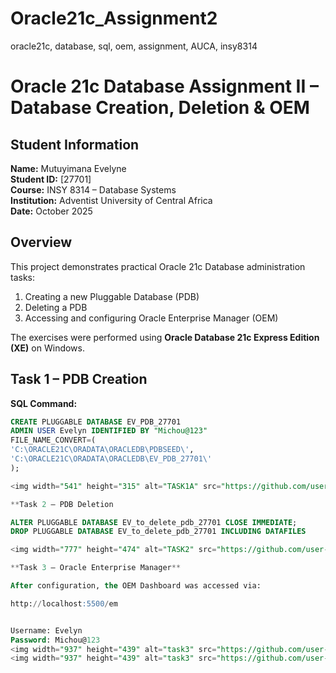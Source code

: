 # Oracle21c_Assignment2
oracle21c, database, sql, oem, assignment, AUCA, insy8314
# Oracle 21c Database Assignment II – Database Creation, Deletion & OEM

##  Student Information
**Name:** Mutuyimana Evelyne  
**Student ID:** [27701]  
**Course:** INSY 8314 – Database Systems  
**Institution:** Adventist University of Central Africa  
**Date:** October 2025


## Overview
This project demonstrates practical Oracle 21c Database administration tasks:
1. Creating a new Pluggable Database (PDB)
2. Deleting a PDB
3. Accessing and configuring Oracle Enterprise Manager (OEM)

The exercises were performed using **Oracle Database 21c Express Edition (XE)** on Windows.


## Task 1 – PDB Creation
**SQL Command:**
```sql
CREATE PLUGGABLE DATABASE EV_PDB_27701
ADMIN USER Evelyn IDENTIFIED BY "Michou@123"
FILE_NAME_CONVERT=(
'C:\ORACLE21C\ORADATA\ORACLEDB\PDBSEED\',
'C:\ORACLE21C\ORADATA\ORACLEDB\EV_PDB_27701\'
);

<img width="541" height="315" alt="TASK1A" src="https://github.com/user-attachments/assets/d1812904-646a-4ba5-9923-dac73ad09e67" />

**Task 2 – PDB Deletion

ALTER PLUGGABLE DATABASE EV_to_delete_pdb_27701 CLOSE IMMEDIATE;
DROP PLUGGABLE DATABASE EV_to_delete_pdb_27701 INCLUDING DATAFILES

<img width="777" height="474" alt="TASK2" src="https://github.com/user-attachments/assets/b27f68ed-fe6f-4cc3-97f1-915380865fd7" />

**Task 3 – Oracle Enterprise Manager**

After configuration, the OEM Dashboard was accessed via:

http://localhost:5500/em


Username: Evelyn
Password: Michou@123
<img width="937" height="439" alt="task3" src="https://github.com/user-attachments/assets/aafdbbc6-ec77-4408-a244-883bfbabbdcd" />
<img width="937" height="439" alt="task3" src="https://github.com/user-attachments/assets/08fe97f6-7648-4bfb-88e4-799cc6a321c0" />




